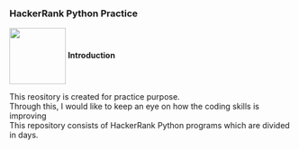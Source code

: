 ### HackerRank Python Practice
<img src="https://e7.pngegg.com/pngimages/447/294/png-clipart-python-javascript-logo-clojure-python-logo-blue-angle-thumbnail.png" width="100" height="100" align="center">
<b>Introduction</b>
<p>This reository is created for practice purpose.<br>Through this, I would like to keep an eye on how the coding skills is improving<br>This repository consists of HackerRank Python programs which are divided in days.</p>
